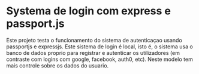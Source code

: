 # Systema de login com express e passport.js

Este projeto testa o funcionamento do sistema de autenticaçao usando passportjs e expressjs. Este sistema de login é local, isto é, o sistema usa o banco de dados proprio para registrar e autenticar os utilizadores (em contraste com logins com google, facebook, auth0, etc). Neste modelo tem mais controle sobre os dados do usuario.
